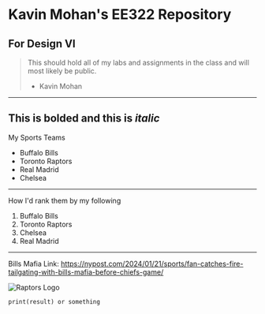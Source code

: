 # Kavin Mohan's EE322 Repository
## For Design VI
> This should hold all of my labs and assignments in the class and will most likely be public.
>  - Kavin Mohan
---
This is __bolded__ and this is _italic_
---
My Sports Teams
- Buffalo Bills
- Toronto Raptors
- Real Madrid
- Chelsea
---
How I'd rank them by my following
1. Buffalo Bills
2. Toronto Raptors
3. Chelsea
4. Real Madrid
---
Bills Mafia Link: https://nypost.com/2024/01/21/sports/fan-catches-fire-tailgating-with-bills-mafia-before-chiefs-game/

![Raptors Logo](https://www.si.com/.image/c_limit%2Ccs_srgb%2Cq_auto:good%2Cw_550/MTY4MjU2Mjg4OTkxMzU2ODI5/toronto-raptors-new-logo.webp)

`print(result) or something`
